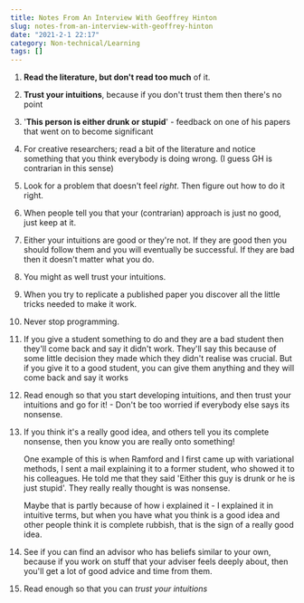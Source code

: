 ```yaml
---
title: Notes From An Interview With Geoffrey Hinton
slug: notes-from-an-interview-with-geoffrey-hinton
date: "2021-2-1 22:17"
category: Non-technical/Learning
tags: []
---
```


1.  **Read the literature, but don't read too much** of it.

2.  **Trust your intuitions**, because if you don't trust them then there's no point

3.  '**This person is either drunk or stupid**' - feedback on one of his papers that went on to become significant

4.  For creative researchers; read a bit of the literature and notice something that you think everybody is doing wrong. (I guess GH is contrarian in this sense)

5.  Look for a problem that doesn't feel _right_. Then figure out how to do it right.

6.  When people tell you that your (contrarian) approach is just no good, just keep at it.

7.  Either your intuitions are good or they're not. If they are good then you should follow them and you will eventually be successful. If they are bad then it doesn't matter what you do.

8.  You might as well trust your intuitions.

9.  When you try to replicate a published paper you discover all the little tricks needed to make it work.

10. Never stop programming.

11. If you give a student something to do and they are a bad student then they'll come back and say it didn't work. They'll say this because of some little decision they made which they didn't realise was crucial. But if you give it to a good student, you can give them anything and they will come back and say it works

12. Read enough so that you start developing intuitions, and then trust your intuitions and go for it! - Don't be too worried if everybody else says its nonsense.

13. If you think it's a really good idea, and others tell you its complete nonsense, then you know you are really onto something!

    One example of this is when Ramford and I first came up with variational methods, I sent a mail explaining it to a former student, who showed it to his colleagues. He told me that they said 'Either this guy is drunk or he is just stupid'. They really really thought is was nonsense.

    Maybe that is partly because of how i explained it - I explained it in intuitive terms, but when you have what you think is a good idea and other people think it is complete rubbish, that is the sign of a really good idea.

14. See if you can find an advisor who has beliefs similar to your own, because if you work on stuff that your adviser feels deeply about, then you'll get a lot of good advice and time from them.

15. Read enough so that you can _trust your intuitions_
